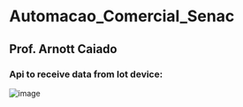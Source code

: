 # Automacao_Comercial_Senac
## Prof. Arnott Caiado
### Api to receive data from Iot device:

![image](https://user-images.githubusercontent.com/61791032/165078966-2595da91-8d14-49c1-9be4-41b6ed27f906.png)